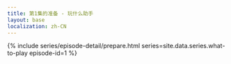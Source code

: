```yaml
---
title: 第1集的准备 - 玩什么助手
layout: base
localization: zh-CN
---
```


{% include series/episode-detail/prepare.html
    series=site.data.series.what-to-play
    episode-id=1
%}